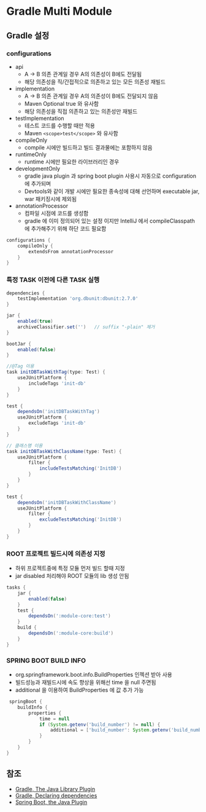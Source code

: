 # Gradle Multi Module

## Gradle 설정
### configurations
- api
  - A -> B 의존 관계일 경우 A의 의존성이 B에도 전달됨
  - 해당 의존성을 직/간접적으로 의존하고 있는 모든 의존성 재빌드
- implementation
  - A -> B 의존 관계일 경우 A의 의존성이 B에도 전달되지 않음
  - Maven Optional true 와 유사함
  - 해당 의존성을 직접 의존하고 있는 의존성만 재빌드
- testImplementation
  - 테스트 코드를 수행할 때만 적용
  - Maven `<scope>test</scope>` 와 유사함
- compileOnly
  - compile 시에만 빌드하고 빌드 결과물에는 포함하지 않음
- runtimeOnly
    - runtime 시에만 필요한 라이브러리인 경우
- developmentOnly
  - gradle java plugin 과 spring boot plugin 사용시 자동으로 configuration 에 추가되며
  - Devtools와 같이 개발 시에만 필요한 종속성에 대해 선언하며 executable jar, war 패키징시에 제외됨
- annotationProcessor
  - 컴파일 시점에 코드를 생성함
  - gradle 에 이미 정의되어 있는 설정 이지만 IntelliJ 에서 compileClasspath 에 추가해주기 위해 하단 코드 필요함
```groovy
configurations {
    compileOnly {
        extendsFrom annotationProcessor
    }
}
```

### 특정 TASK 이전에 다른 TASK 실행
```groovy
dependencies {
    testImplementation 'org.dbunit:dbunit:2.7.0'
}

jar {
    enabled(true)
    archiveClassifier.set('')   // suffix "-plain" 제거
}

bootJar {
    enabled(false)
}

//@Tag 이용
task initDBTaskWithTag(type: Test) {
    useJUnitPlatform {
        includeTags 'init-db'
    }
}

test {
    dependsOn('initDBTaskWithTag')
    useJUnitPlatform {
        excludeTags 'init-db'
    }
}

// 클래스명 이용
task initDBTaskWithClassName(type: Test) {
    useJUnitPlatform {
        filter {
            includeTestsMatching('InitDB')
        }
    }
}

test {
    dependsOn('initDBTaskWithClassName')
    useJUnitPlatform {
        filter {
            excludeTestsMatching('InitDB')
        }
    }
}
```

### ROOT 프로젝트 빌드시에 의존성 지정
- 하위 프로젝트중에 특정 모듈 먼저 빌드 할때 지정
- jar disabled 처리해야 ROOT 모듈의 lib 생성 안됨
```groovy
tasks {
    jar {
        enabled(false)
    }
    test {
        dependsOn(':module-core:test')
    }
    build {
        dependsOn(':module-core:build')
    }
}
```

### SPRING BOOT BUILD INFO
- org.springframework.boot.info.BuildProperties 인젝션 받아 사용
- 빌드성능과 재빌드시에 속도 향상을 위해선 time 을 null 주면됨
- additional 을 이용하여 BuildProperties 에 값 추가 가능
```groovy
 springBoot {
    buildInfo {
        properties {
            time = null
            if (System.getenv('build_number') != null) {
                additional = ['build_number': System.getenv('build_number')]
            }
        }
    }
}
```

## 참조
- [Gradle, The Java Library Plugin](https://docs.gradle.org/current/userguide/java_library_plugin.html#sec:java_library_configurations_graph)
- [Gradle, Declaring dependencies
  ](https://docs.gradle.org/current/userguide/declaring_dependencies.html)
- [Spring Boot, the Java Plugin
  ](https://docs.spring.io/spring-boot/docs/current/gradle-plugin/reference/htmlsingle/#reacting-to-other-plugins.java)